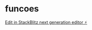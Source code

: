 # funcoes

[Edit in StackBlitz next generation editor ⚡️](https://stackblitz.com/~/github.com/DuilioAzevedo/funcoes)